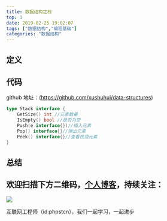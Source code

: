 ```yaml
---
title: 数据结构之栈
top: 1
date: 2019-02-25 19:02:07
tags: ["数据结构","编程基础"]
categories: "数据结构"
---
```


## 定义

## 代码

github 地址：(https://github.com/xushuhui/data-structures)

``` go
type Stack interface {
	GetSize() int //元素数量
	IsEmpty() bool //是否为空
	Push(e interface{})//插入元素
	Pop() interface{}//弹出元素
	Peek() interface{}//查看栈顶元素
}
```

## 总结

## 欢迎扫描下方二维码，[个人博客](https://www.phpst.cn)，持续关注：

![](https://ww1.sinaimg.cn/large/a616b9a4gy1g4xzv954a4j20760763yo.jpg)

互联网工程师（id:phpstcn），我们一起学习，一起进步
